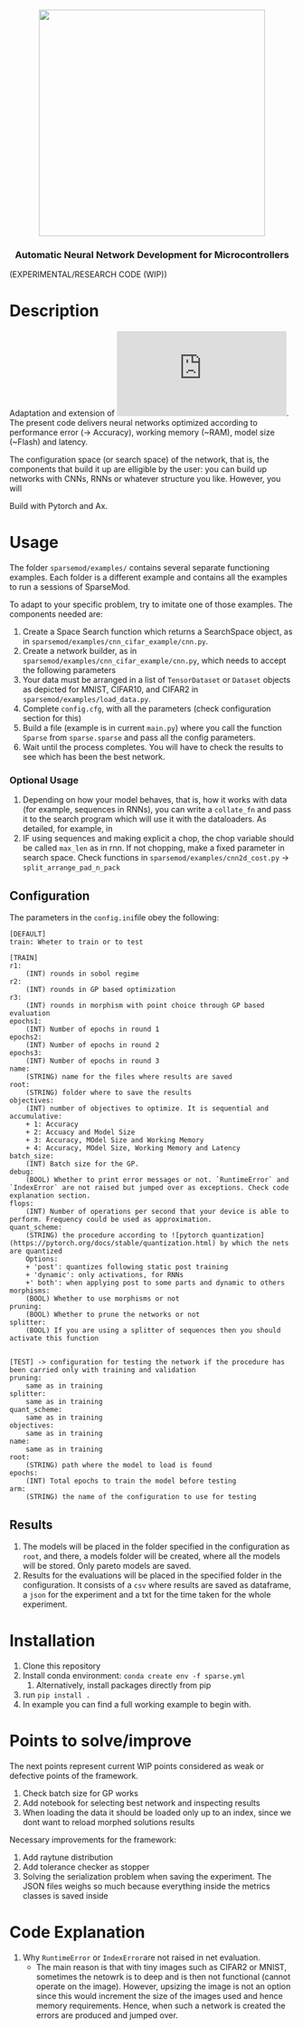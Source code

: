 <p align="center">
    <br>
    <img src="https://raw.githubusercontent.com/BCJuan/SpArSeMod/blob/reorganize/logo.png" width="400"/>
    <br>
<p>



<h3 align="center">
<p>Automatic Neural Network Development for Microcontrollers
</h3>

 (EXPERIMENTAL/RESEARCH CODE (WIP))

# Description

Adaptation and extension of ![SpArSe](https://www.cs.princeton.edu/~rpa/pubs/fedorov2019sparse.pdf). The present code delivers neural networks optimized according to performance error (-> Accuracy), working memory (~RAM), model size (~Flash) and latency.

The configuration space (or search space) of the network, that is, the components that build it up are elligible by the user: you can build up networks with CNNs, RNNs or whatever structure you like. However, you will

Build with Pytorch and Ax.


# Usage

The folder `sparsemod/examples/` contains several separate functioning examples. Each folder is a different example and contains all the examples to run a sessions of SparseMod.

To adapt to your specific problem, try to imitate one of those examples. The components needed are:
1. Create a Space Search function which returns a SearchSpace object, as in `sparsemod/examples/cnn_cifar_example/cnn.py`.
2. Create a network builder, as in `sparsemod/examples/cnn_cifar_example/cnn.py`, which needs to accept the following parameters
3. Your data must be arranged in a list of `TensorDataset` or `Dataset` objects as depicted for MNIST, CIFAR10, and CIFAR2 in `sparsemod/examples/load_data.py`.
4. Complete `config.cfg`, with all the parameters (check configuration section for this)
5. Build a file (example is in current `main.py`) where you call the function `Sparse` from `sparse.sparse` and pass all the config parameters.
6. Wait until the process completes. You will have to check the results to see which has been the best network.

### Optional Usage

1. Depending on how your model behaves, that is, how it works with data (for example, sequences in RNNs), you can write a `collate_fn` and pass it to the search program which will use it with the dataloaders. As detailed, for example, in 
2. IF using sequences and making explicit a chop, the chop variable should be called `max_len` as in rnn. If not chopping, make a fixed parameter in search space. Check functions in `sparsemod/examples/cnn2d_cost.py` -> `split_arrange_pad_n_pack`


## Configuration

The parameters in the `config.ini`file obey the following:
```
[DEFAULT]
train: Wheter to train or to test

[TRAIN]
r1:
    (INT) rounds in sobol regime
r2:
    (INT) rounds in GP based optimization
r3: 
    (INT) rounds in morphism with point choice through GP based evaluation
epochs1:
    (INT) Number of epochs in round 1
epochs2:
    (INT) Number of epochs in round 2
epochs3:
    (INT) Number of epochs in round 3
name:
    (STRING) name for the files where results are saved
root:
    (STRING) folder where to save the results
objectives:
    (INT) number of objectives to optimize. It is sequential and accumulative:
    + 1: Accuracy
    + 2: Accuacy and Model Size
    + 3: Accuracy, MOdel Size and Working Memory
    + 4: Accuracy, MOdel Size, Working Memory and Latency
batch_size:
    (INT) Batch size for the GP. 
debug:
    (BOOL) Whether to print error messages or not. `RuntimeError` and `IndexError` are not raised but jumped over as exceptions. Check code explanation section.
flops:
    (INT) Number of operations per second that your device is able to perform. Frequency could be used as approximation.
quant_scheme:
    (STRING) the procedure according to ![pytorch quantization](https://pytorch.org/docs/stable/quantization.html) by which the nets are quantized
    Options:
    + 'post': quantizes following static post training 
    + 'dynamic': only activations, for RNNs
    +' both': when applying post to some parts and dynamic to others
morphisms:
    (BOOL) Whether to use morphisms or not
pruning:
    (BOOL) Whether to prune the networks or not
splitter:
    (BOOL) If you are using a splitter of sequences then you should activate this function


[TEST] -> configuration for testing the network if the procedure has been carried only with training and validation
pruning: 
    same as in training
splitter:
    same as in training
quant_scheme:
    same as in training
objectives:
    same as in training
name:
    same as in training
root:
    (STRING) path where the model to load is found
epochs:
    (INT) Total epochs to train the model before testing
arm:
    (STRING) the name of the configuration to use for testing
```

## Results

1. The models will be placed in the folder specified in the configuration as `root`, and there, a models folder will be created, where all the models will be stored. Only pareto models are saved.
2. Results for the evaluations will be placed in the specified folder in the configuration. It consists of a `csv` where results are saved as dataframe, a `json` for the experiment and a txt for the time taken for the whole experiment.


# Installation

1. Clone this repository
2. Install conda environment: `conda create env -f sparse.yml`
    1. Alternatively, install packages directly from pip
3. run `pip install .` 
4. In example you can find a full working example to begin with.

# Points to solve/improve

The next points represent current WIP points considered as weak or defective points of the framework. 

1. Check batch size for GP works
2. Add notebook for selecting best network and inspecting results
3. When loading the data it should be loaded only up to an index, since we dont want to reload morphed solutions results


Necessary improvements for the framework:


1. Add raytune distribution
2. Add tolerance checker as stopper
3. Solving the serialization problem when saving the experiment. The JSON files weighs so much because everything inside the metrics classes is saved inside

# Code Explanation

1. Why `RuntimeError` or `IndexError`are not raised in net evaluation.
    - The main reason is that with tiny images such as CIFAR2 or MNIST, sometimes the netowrk is to deep and is then not functional (cannot operate on the image). However, upsizing the image is not an option since this would increment the size of the images used and hence memory requirements. Hence, when such a network is created the errors are produced and jumped over.
